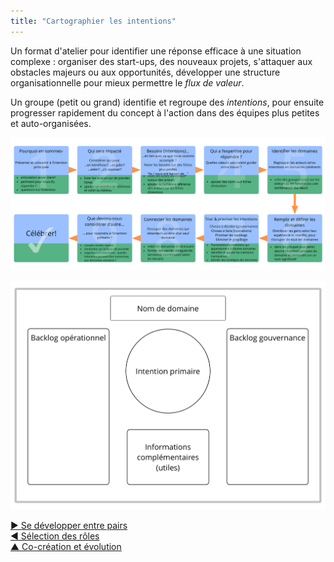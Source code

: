 ```yaml
---
title: "Cartographier les intentions"
---
```



Un format d'atelier pour identifier une réponse efficace à une situation complexe : organiser des start-ups, des nouveaux projets, s'attaquer aux obstacles majeurs ou aux opportunités, développer une structure organisationnelle pour mieux permettre le <dfn data-info="Flux de valeur: Les livrables voyageant traversant une organisation vers les clients ou d&apos;autres intervenants.">flux de valeur</dfn>.

Un groupe (petit ou grand) identifie et regroupe des <dfn data-info="Intention: La motivation d&apos;un groupe ou d&apos;une personne pour répondre à une situation particulière.">intentions</dfn>, pour ensuite progresser rapidement du concept à l'action dans des équipes plus petites et auto-organisées.

![Cartographier les intentions : processus](img/facilitation-guides/driver-mapping-fg-print.png)

![Cartographier les intentions: un modèle pour les domaines](img/templates/domain-template.png)

[&#9654; Se développer entre pairs](peer-development.html)<br/>[&#9664; Sélection des rôles](role-selection.html)<br/>[&#9650; Co-création et évolution](co-creation-and-evolution.html)

